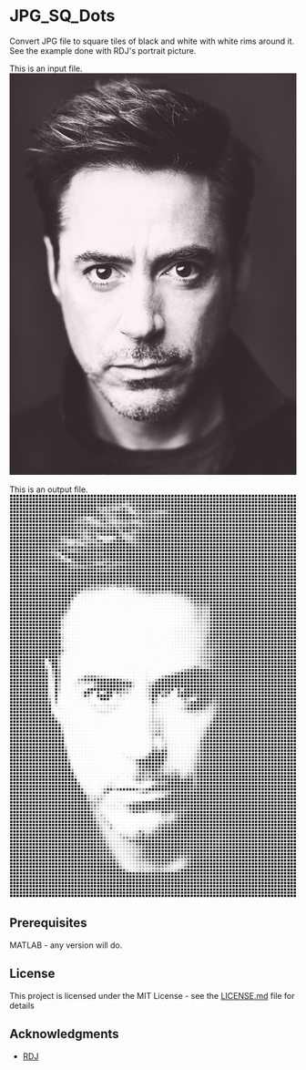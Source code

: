 # JPG_SQ_Dots

Convert JPG file to square tiles of black and white with white rims around it.
See the example done with RDJ's portrait picture.

This is an input file.
![RDJ.jpg](https://github.com/fastcyclist/JPG_SQ_Dots/blob/master/RDJ.jpg)

This is an output file.
![RDJ2.jpg](https://github.com/fastcyclist/JPG_SQ_Dots/blob/master/RDJ2.jpg)


## Prerequisites

MATLAB - any version will do.

## License

This project is licensed under the MIT License - see the [LICENSE.md](LICENSE.md) file for details

## Acknowledgments

* [RDJ](https://en.wikipedia.org/wiki/Robert_Downey_Jr.)